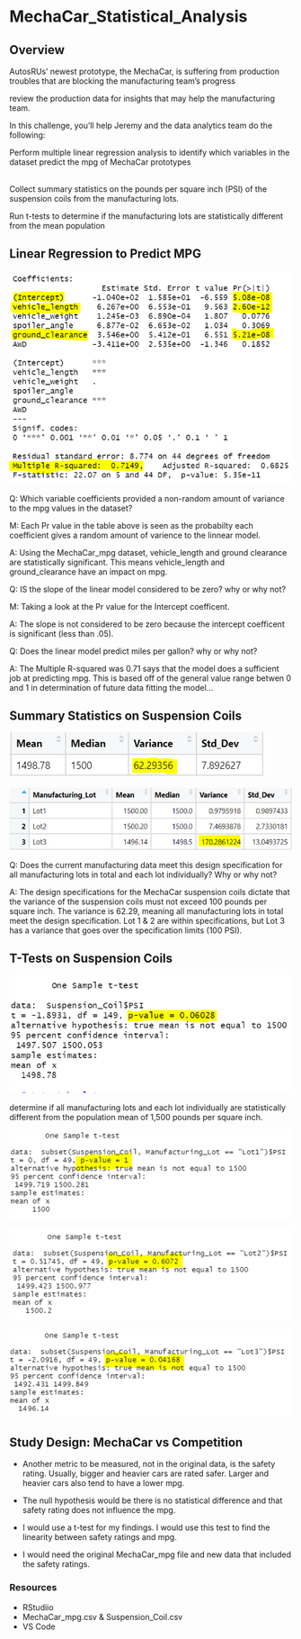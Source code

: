 # MechaCar_Statistical_Analysis

## Overview

AutosRUs’ newest prototype, the MechaCar, is suffering from production troubles that are blocking the manufacturing team’s progress

review the production data for insights that may help the manufacturing team.

In this challenge, you’ll help Jeremy and the data analytics team do the following:

Perform multiple linear regression analysis to identify which variables in the dataset predict the mpg of MechaCar prototypes

<br>
Collect summary statistics on the pounds per square inch (PSI) of the suspension coils from the manufacturing lots.

<br>

Run t-tests to determine if the manufacturing lots are statistically different from the mean population



## Linear Regression to Predict MPG



![Mecha Car Linear Summary](./Images/MechaCar_variables.PNG)

Q: Which variable coefficients provided a non-random amount of variance to the mpg values in the dataset?

M: Each Pr value in the table above is seen as the probabilty each coefficient gives a random amount of varience to the linnear model.  

A: Using the MechaCar_mpg dataset, vehicle_length and ground clearance are statistically significant. This means vehicle_length and ground_clearance have an impact on mpg.

Q: IS the slope of the linear model considered to be zero? why or why not?

M: Taking a look at the Pr value for the Intercept coefficent.  

A: The slope is not considered to be zero because the intercept coefficent is significant (less than .05). 

Q: Does the linear model predict miles per gallon? why or why not?

A: The Multiple R-squared was 0.71 says that the model does a sufficient job at predicting mpg. This is based off of the general value range betwen 0 and 1 in determination of future data fitting the model...


## Summary Statistics on Suspension Coils


![Coil PSI variance for all lots](./Images/total_summary_psi.PNG)

![Coil PSI Variance for Lots](./Images/lot_summary.PNG)

Q: Does the current manufacturing data meet this design specification for all manufacturing lots in total and each lot individually? Why or why not?

A: The design specifications for the MechaCar suspension coils dictate that the variance of the suspension coils must not exceed 100 pounds per square inch. The variance is 62.29, meaning all manufacturing lots in total meet the design specification. Lot 1 & 2 are within specifications, but Lot 3 has a variance that goes over the specification limits (100 PSI). 



## T-Tests on Suspension Coils

![T.test all lots](./Images/t_test_all_lots.PNG)

determine if all manufacturing lots and each lot individually are statistically different from the population mean of 1,500 pounds per square inch.

![T.test Lot 1](./Images/t_test_lot_1.PNG)

![T.test Lot 2](./Images/t_test_lot_2.PNG)

![T.test Lot 3](./Images/t_test_lot_3.PNG)


## Study Design: MechaCar vs Competition

* Another metric to be measured, not in the original data, is the safety rating. Usually, bigger and heavier cars are rated safer. Larger and heavier cars also tend to have a lower mpg. 

* The null hypothesis would be there is no statistical difference and that safety rating does not influence the mpg. 

* I would use a t-test for my findings. I would use this test to find the linearity between safety ratings and mpg. 

* I would need the original MechaCar_mpg file and new data that included the safety ratings.


### Resources

* RStudiio
* MechaCar_mpg.csv & Suspension_Coil.csv
* VS Code
